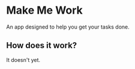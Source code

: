 # Make Me Work
An app designed to help you get your tasks done.

## How does it work?
It doesn't yet.